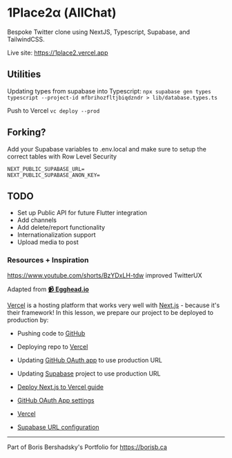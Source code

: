 # 1Place2α (AllChat)

Bespoke Twitter clone using NextJS, Typescript, Supabase, and TailwindCSS.

Live site: https://1place2.vercel.app

## Utilities

Updating types from supabase into Typescript: 
`npx supabase gen types typescript --project-id mfbrihozfltjbiqdzndr > lib/database.types.ts`

Push to Vercel `vc deploy --prod`

## Forking?

Add your Supabase variables to .env.local and make sure to setup the correct tables with Row Level Security
```
NEXT_PUBLIC_SUPABASE_URL=
NEXT_PUBLIC_SUPABASE_ANON_KEY=
```

## TODO

* Set up Public API for future Flutter integration
* Add channels
* Add delete/report functionality
* Internationalization support
* Upload media to post

### Resources + Inspiration

https://www.youtube.com/shorts/BzYDxLH-tdw improved TwitterUX

Adapted from 
**[📹 Egghead.io](https://egghead.io/lessons/deploy-next-js-app-router-project-to-production-with-vercel)**

[Vercel](https://vercel.com) is a hosting platform that works very well with [Next.js](https://nextjs.org) - because it's their framework! In this lesson, we prepare our project to be deployed to production by:

- Pushing code to [GitHub](https://github.com/)
- Deploying repo to [Vercel](https://vercel.com)
- Updating [GitHub OAuth app](https://github.com/settings/developers) to use production URL
- Updating [Supabase](https://supabase.com/) project to use production URL

- [Deploy Next.js to Vercel guide](https://nextjs.org/learn/basics/deploying-nextjs-app/deploy)
- [GitHub OAuth App settings](https://github.com/settings/developers)
- [Vercel](https://vercel.com)
- [Supabase URL configuration](https://app.supabase.com/project/_/auth/url-configuration)

---

Part of Boris Bershadsky's Portfolio for https://borisb.ca
